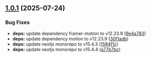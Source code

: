 ## [1.0.1](https://github.com/nexica/nestjs-trpc/compare/1.0.0...1.0.1) (2025-07-24)


### Bug Fixes

* **deps:** update dependency framer-motion to v12.23.9 ([9e4a783](https://github.com/nexica/nestjs-trpc/commit/9e4a783ae9cb8e3c371711910a6babf94edd341d))
* **deps:** update dependency motion to v12.23.9 ([30f1adb](https://github.com/nexica/nestjs-trpc/commit/30f1adb63629f31b631b5eededfb3bcfb80ff1fc))
* **deps:** update nextjs monorepo to v15.4.3 ([1584f1c](https://github.com/nexica/nestjs-trpc/commit/1584f1cbe41793f7d0f0e0670d12a8d28b700bc9))
* **deps:** update nextjs monorepo to v15.4.4 ([a77b7bc](https://github.com/nexica/nestjs-trpc/commit/a77b7bce1acc96bad368a4dc90b875719112a8f9))
